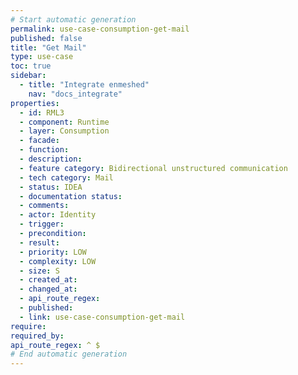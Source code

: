 ```yaml
---
# Start automatic generation
permalink: use-case-consumption-get-mail
published: false
title: "Get Mail"
type: use-case
toc: true
sidebar:
  - title: "Integrate enmeshed"
    nav: "docs_integrate"
properties:
  - id: RML3
  - component: Runtime
  - layer: Consumption
  - facade:
  - function:
  - description:
  - feature category: Bidirectional unstructured communication
  - tech category: Mail
  - status: IDEA
  - documentation status:
  - comments:
  - actor: Identity
  - trigger:
  - precondition:
  - result:
  - priority: LOW
  - complexity: LOW
  - size: S
  - created_at:
  - changed_at:
  - api_route_regex:  
  - published:
  - link: use-case-consumption-get-mail
require:
required_by:
api_route_regex: ^ $
# End automatic generation
---
```

